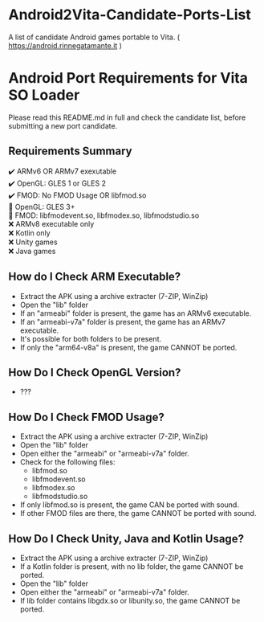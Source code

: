 # Android2Vita-Candidate-Ports-List
A list of candidate Android games portable to Vita. ( https://android.rinnegatamante.it )

# Android Port Requirements for Vita SO Loader 
Please read this README.md in full and check the candidate list, before submitting a new port candidate. 
## Requirements Summary
✔️ ARMv6 OR ARMv7 exexutable\
✔️ OpenGL: GLES 1 or GLES 2\
✔️ FMOD: No FMOD Usage OR libfmod.so\
🔶 OpenGL: GLES 3+\
🔶 FMOD: libfmodevent.so, libfmodex.so, libfmodstudio.so\
❌ ARMv8 executable only\
❌ Kotlin only\
❌ Unity games\
❌ Java games
## How do I Check ARM Executable?
- Extract the APK using a archive extracter (7-ZIP, WinZip)
- Open the "lib" folder 
- If an "armeabi" folder is present, the game has an ARMv6 executable. 
- If an "armeabi-v7a" folder is present, the game has an ARMv7 executable. 
- It's possible for both folders to be present. 
- If only the "arm64-v8a" is present, the game CANNOT be ported. 
## How Do I Check OpenGL Version?
- ???
## How Do I Check FMOD Usage?
- Extract the APK using a archive extracter (7-ZIP, WinZip)
- Open the "lib" folder 
- Open either the "armeabi" or "armeabi-v7a" folder. 
- Check for the following files: 
  - libfmod.so
  - libfmodevent.so
  - libfmodex.so
  - libfmodstudio.so
- If only libfmod.so is present, the game CAN be ported with sound. 
- If other FMOD files are there, the game CANNOT be ported with sound.  
## How Do I Check Unity, Java and Kotlin Usage?
- Extract the APK using a archive extracter (7-ZIP, WinZip)
- If a Kotlin folder is present, with no lib folder, the game CANNOT be ported. 
- Open the "lib" folder 
- Open either the "armeabi" or "armeabi-v7a" folder. 
- If lib folder contains libgdx.so or libunity.so, the game CANNOT be ported. 
